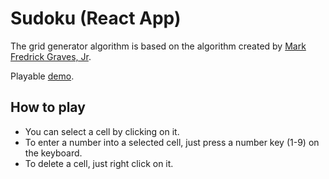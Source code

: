 # Sudoku (React App)

The grid generator algorithm is based on the algorithm created by [Mark Fredrick Graves, Jr](https://github.com/mfgravesjr).

Playable [demo](https://attila-fenyvesi.github.io/Sudoku_React/).

## How to play

- You can select a cell by clicking on it.
- To enter a number into a selected cell, just press a number key (1-9) on the keyboard.
- To delete a cell, just right click on it.
